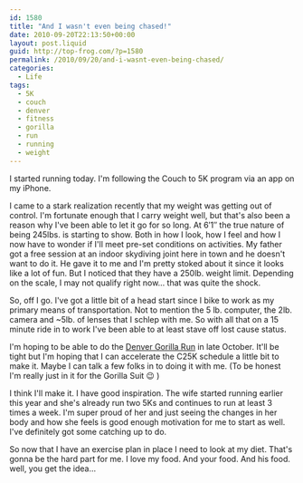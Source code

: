 ```yaml
---
id: 1580
title: "And I wasn't even being chased!"
date: 2010-09-20T22:13:50+00:00
layout: post.liquid
guid: http://top-frog.com/?p=1580
permalink: /2010/09/20/and-i-wasnt-even-being-chased/
categories:
  - Life
tags:
  - 5K
  - couch
  - denver
  - fitness
  - gorilla
  - run
  - running
  - weight
---
```

I started running today. I'm following the Couch to 5K program via an app on my iPhone.

I came to a stark realization recently that my weight was getting out of control. I'm fortunate enough that I carry weight well, but that's also been a reason why I've been able to let it go for so long. At 6&#8242;1&#8243; the true nature of being 245lbs. is starting to show. Both in how I look, how I feel and how I now have to wonder if I'll meet pre-set conditions on activities. My father got a free session at an indoor skydiving joint here in town and he doesn't want to do it. He gave it to me and I'm pretty stoked about it since it looks like a lot of fun. But I noticed that they have a 250lb. weight limit. Depending on the scale, I may not qualify right now… that was quite the shock.

So, off I go. I've got a little bit of a head start since I bike to work as my primary means of transportation. Not to mention the 5 lb. computer, the 2lb. camera and ~5lb. of lenses that I schlep with me. So with all that on a 15 minute ride in to work I've been able to at least stave off lost cause status.

I'm hoping to be able to do the [Denver Gorilla Run](http://www.denvergorillarun.com/) in late October. It'll be tight but I'm hoping that I can accelerate the C25K schedule a little bit to make it. Maybe I can talk a few folks in to doing it with me. (To be honest I'm really just in it for the Gorilla Suit 😉 )

I think I'll make it. I have good inspiration. The wife started running earlier this year and she's already run two 5Ks and continues to run at least 3 times a week. I'm super proud of her and just seeing the changes in her body and how she feels is good enough motivation for me to start as well. I've definitely got some catching up to do.

So now that I have an exercise plan in place I need to look at my diet. That's gonna be the hard part for me. I love my food. And your food. And his food. well, you get the idea…
